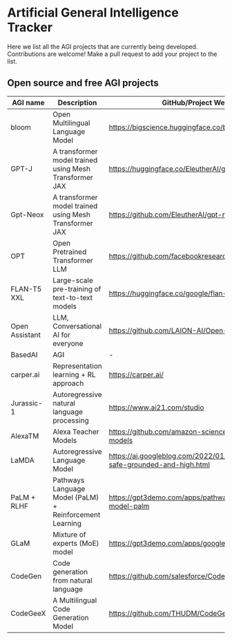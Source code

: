 # Artificial General Intelligence Tracker

Here we list all the AGI projects that are currently being developed.  
Contributions are welcome! Make a pull request to add your project to the list.

## Open source and free AGI projects

| AGI name       | Description                                             | GitHub/Project Website                                                        | Live Demo                                        | Company    |
| -------------- | ------------------------------------------------------- | ----------------------------------------------------------------------------- | ------------------------------------------------ | ---------- |
| bloom          | Open Multilingual Language Model                        | <https://bigscience.huggingface.co/blog/bloom>                                | <https://huggingface.co/bigscience/bloom>        | bigscience |
| GPT-J          | A transformer model trained using Mesh Transformer JAX  | <https://huggingface.co/EleutherAI/gpt-j-6B>                                  | <https://huggingface.co/EleutherAI/gpt-j-6B>     | EleutherAI |
| Gpt-Neox       | A transformer model trained using Mesh Transformer JAX  | <https://github.com/EleutherAI/gpt-neox>                                      | <https://huggingface.co/EleutherAI/gpt-neox-20b> | EleutherAI |
| OPT            | Open Pretrained Transformer LLM                         | <https://github.com/facebookresearch/metaseq/tree/main>                       | <https://opt.alpa.ai/>                           | Facebook   |
| FLAN-T5 XXL    | Large-scale pre-training of text-to-text models         | <https://huggingface.co/google/flan-t5-xxl>                                   | <https://huggingface.co/google/flan-t5-xxl>      | Google     |
| Open Assistant | LLM, Conversational AI for everyone                     | <https://github.com/LAION-AI/Open-Assistant>                                  | -                                                | LAION      |
| BasedAI        | AGI                                                     | -                                                                             | -                                                | Elon Mask  |
| carper.ai      | Representation learning + RL approach                   | <https://carper.ai/>                                                          | -                                                | carper.ai  |
| Jurassic-1     | Autoregressive natural language processing              | <https://www.ai21.com/studio>                                                 | <https://www.ai21.com/studio>                    | AI21       |
| AlexaTM        | Alexa Teacher Models                                    | <https://github.com/amazon-science/alexa-teacher-models>                      | -                                                | Amazon     |
| LaMDA          | Autoregressive Language Model                           | <https://ai.googleblog.com/2022/01/lamda-towards-safe-grounded-and-high.html> | -                                                | Google     |
| PaLM + RLHF    | Pathways Language Model (PaLM) + Reinforcement Learning | <https://gpt3demo.com/apps/pathways-language-model-palm>                      | -                                                | Google     |
| GLaM           | Mixture of experts (MoE) model                          | <https://gpt3demo.com/apps/google-glam>                                       | -                                                | Google     |
| CodeGen        | Code generation from natural language                   | <https://github.com/salesforce/CodeGen>                                       | -                                                | Salesforce |
| CodeGeeX       | A Multilingual Code Generation Model                    | <https://github.com/THUDM/CodeGeeX>                                           | <https://huggingface.co/spaces/THUDM/CodeGeeX>   | THUDM      |
